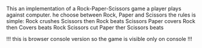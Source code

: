 This an implementation of a Rock-Paper-Scissors game
a player plays against computer. he choose between Rock, Paper and Scissors
the rules is simple:
Rock crushes Scissors then Rock beats Scissors
Paper covers Rock then Covers beats Rock
Scissors cut Paper ther Scissors beats

!!! this is browser console version so the game is visible only on console !!!